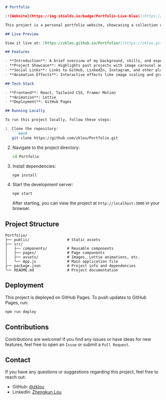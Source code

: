 ```markdown
# Portfolio

[![Website](https://img.shields.io/badge/Portfolio-Live-blue)](https://zklou.github.io/Portfolio/)

This project is a personal portfolio website, showcasing a collection of my work with a modern and visually appealing design. It provides a simple and user-friendly platform to display my skills and projects.

## Live Preview

View it live at: [https://zklou.github.io/Portfolio/](https://zklou.github.io/Portfolio/)

## Features

- **Introduction**: A brief overview of my background, skills, and experience.
- **Project Showcase**: Highlights past projects with image carousel and links for more information.
- **Social Links**: Links to GitHub, LinkedIn, Instagram, and other platforms.
- **Animation Effects**: Interactive effects like image scaling and grayscale on hover.

## Tech Stack

- **Frontend**: React, Tailwind CSS, Framer Motion
- **Animation**: Lottie
- **Deployment**: GitHub Pages

## Running Locally

To run this project locally, follow these steps:

1. Clone the repository:
   ```bash
   git clone https://github.com/zklou/Portfolio.git
   ```
2. Navigate to the project directory:
   ```bash
   cd Portfolio
   ```
3. Install dependencies:
   ```bash
   npm install
   ```
4. Start the development server:
   ```bash
   npm start
   ```

   After starting, you can view the project at `http://localhost:3000` in your browser.

## Project Structure

```plaintext
Portfolio/
├── public/                 # Static assets
├── src/
│   ├── components/         # Reusable components
│   ├── pages/              # Page components
│   ├── assets/             # Images, Lottie animations, etc.
│   └── App.js              # Main application file
├── package.json            # Project info and dependencies
└── README.md               # Project documentation
```

## Deployment

This project is deployed on GitHub Pages. To push updates to GitHub Pages, run:

```bash
npm run deploy
```

## Contributions

Contributions are welcome! If you find any issues or have ideas for new features, feel free to open an `Issue` or submit a `Pull Request`.

## Contact

If you have any questions or suggestions regarding this project, feel free to reach out:

- GitHub: [@zklou](https://github.com/zklou)
- LinkedIn: [Zhengkun Lou](https://www.linkedin.com/in/zhengkun-lou/)

```

